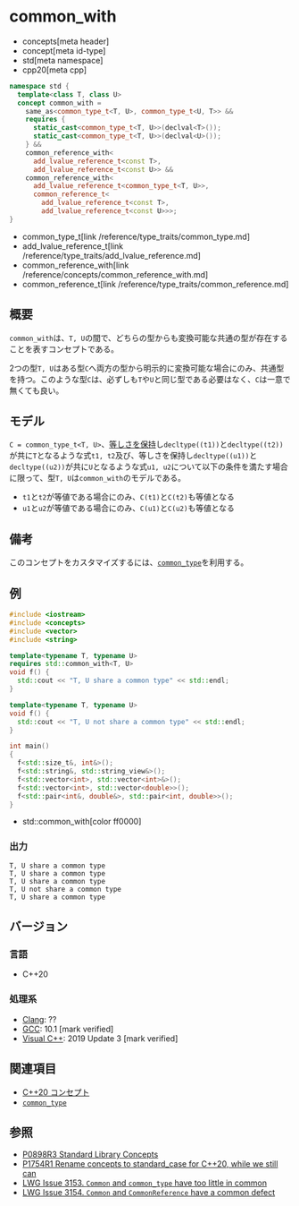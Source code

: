 # common_with
* concepts[meta header]
* concept[meta id-type]
* std[meta namespace]
* cpp20[meta cpp]

```cpp
namespace std {
  template<class T, class U>
  concept common_with =
    same_as<common_type_t<T, U>, common_type_t<U, T>> &&
    requires {
      static_cast<common_type_t<T, U>>(declval<T>());
      static_cast<common_type_t<T, U>>(declval<U>());
    } &&
    common_reference_with<
      add_lvalue_reference_t<const T>,
      add_lvalue_reference_t<const U>> &&
    common_reference_with<
      add_lvalue_reference_t<common_type_t<T, U>>,
      common_reference_t<
        add_lvalue_reference_t<const T>,
        add_lvalue_reference_t<const U>>>;
}
```
* common_type_t[link /reference/type_traits/common_type.md]
* add_lvalue_reference_t[link /reference/type_traits/add_lvalue_reference.md]
* common_reference_with[link /reference/concepts/common_reference_with.md]
* common_reference_t[link /reference/type_traits/common_reference.md]

## 概要

`common_with`は、`T, U`の間で、どちらの型からも変換可能な共通の型が存在することを表すコンセプトである。

2つの型`T, U`はある型`C`へ両方の型から明示的に変換可能な場合にのみ、共通型を持つ。このような型`C`は、必ずしも`T`や`U`と同じ型である必要はなく、`C`は一意で無くても良い。

## モデル

`C = common_type_t<T, U>`、[等しさを保持](/reference/concepts.md)し`decltype((t1))`と`decltype((t2))`が共に`T`となるような式`t1, t2`及び、等しさを保持し`decltype((u1))`と`decltype((u2))`が共に`U`となるような式`u1, u2`について以下の条件を満たす場合に限って、型`T, U`は`common_with`のモデルである。

- `t1`と`t2`が等値である場合にのみ、`C(t1)`と`C(t2)`も等値となる
- `u1`と`u2`が等値である場合にのみ、`C(u1)`と`C(u2)`も等値となる

## 備考

このコンセプトをカスタマイズするには、[`common_type`](/reference/type_traits/common_type.md)を利用する。

## 例
```cpp example
#include <iostream>
#include <concepts>
#include <vector>
#include <string>

template<typename T, typename U>
requires std::common_with<T, U>
void f() {
  std::cout << "T, U share a common type" << std::endl;
}

template<typename T, typename U>
void f() {
  std::cout << "T, U not share a common type" << std::endl;
}

int main()
{
  f<std::size_t&, int&>();
  f<std::string&, std::string_view&>();
  f<std::vector<int>, std::vector<int>&>();
  f<std::vector<int>, std::vector<double>>();
  f<std::pair<int&, double&>, std::pair<int, double>>();
}
```
* std::common_with[color ff0000]

### 出力
```
T, U share a common type
T, U share a common type
T, U share a common type
T, U not share a common type
T, U share a common type
```

## バージョン
### 言語
- C++20

### 処理系
- [Clang](/implementation.md#clang): ??
- [GCC](/implementation.md#gcc): 10.1 [mark verified]
- [Visual C++](/implementation.md#visual_cpp): 2019 Update 3 [mark verified]

## 関連項目

- [C++20 コンセプト](/lang/cpp20/concepts.md)
- [`common_type`](/reference/type_traits/common_type.md)

## 参照

- [P0898R3 Standard Library Concepts](http://www.open-std.org/jtc1/sc22/wg21/docs/papers/2018/p0898r3.pdf)
- [P1754R1 Rename concepts to standard_case for C++20, while we still can](http://www.open-std.org/jtc1/sc22/wg21/docs/papers/2019/p1754r1.pdf)
- [LWG Issue 3153. `Common` and `common_type` have too little in common](https://wg21.cmeerw.net/lwg/issue3153)
- [LWG Issue 3154. `Common` and `CommonReference` have a common defect](https://wg21.cmeerw.net/lwg/issue3154)
